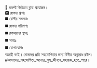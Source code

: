 📢 জরুরী ভিত্তিতে ব্লাড প্রয়োজন।  
🅾 রক্তের গ্রুপঃ   
◼️ রোগীর সমস্যাঃ     
◼️ রক্তের পরিমাণঃ   
◼️ রক্তদানের স্থানঃ   
◼️ সময়ঃ   
◼️ যোগাযোগঃ   
আগ্রহী ভাই / বোনদের প্রতি সহযোগিতার জন্য বিনীত অনুরোধ রইল।
#আমাদের_সহযোগিতা_অন্যের_সুস্থ_জীবনে_সহায়ক_হতে_পারে।
